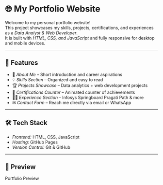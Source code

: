 # 🌐 My Portfolio Website

Welcome to my personal portfolio website!  
This project showcases my skills, projects, certifications, and experiences as a *Data Analyst & Web Developer*.  
It is built with *HTML, CSS, and JavaScript* and fully responsive for desktop and mobile devices.  

---

## 🚀 Features
- 📄 *About Me* – Short introduction and career aspirations  
- 💡 *Skills Section* – Organized and easy to read  
- 🏆 *Projects Showcase* – Data analytics + web development projects  
- 📜 *Certifications Counter* – Animated counter of achievements  
- 🧑‍💻 *Experience Section* – Infosys Springboard Pragati Path & more  
- ✉ *Contact Form* – Reach me directly via email or WhatsApp  

---

## 🛠 Tech Stack
- *Frontend:* HTML, CSS, JavaScript  
- *Hosting:* GitHub Pages  
- *Version Control:* Git & GitHub  

---

## 📸 Preview
Portfolio Preview
